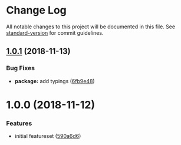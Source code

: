 # Change Log

All notable changes to this project will be documented in this file. See [standard-version](https://github.com/conventional-changelog/standard-version) for commit guidelines.

<a name="1.0.1"></a>
## [1.0.1](https://github.com/nodecg/express-transform-bare-module-specifiers/compare/v1.0.0...v1.0.1) (2018-11-13)


### Bug Fixes

* **package:** add typings ([6fb9e48](https://github.com/nodecg/express-transform-bare-module-specifiers/commit/6fb9e48))



<a name="1.0.0"></a>
# 1.0.0 (2018-11-12)


### Features

* initial featureset ([590a6d6](https://github.com/nodecg/express-transform-bare-module-specifiers/commit/590a6d6))
